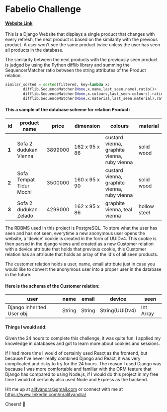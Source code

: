 # Fabelio Challenge

#### [Website Link](alifyandra-fabelio.herokuapp.com)

This is a Django Website that displays a single product that changes with every refresh, the next product is based on the similarity with the previous product. A user won't see the same product twice unless the user has seen all products in the database.

The similarity between the next products with the previously seen product is judged by using the Python difflib library and summing the SequencerMatcher ratio between the string attributes of the Product relation.

```Python
similar_sorted = sorted(filtered, key=lambda x:
        difflib.SequenceMatcher(None,x.name,last_seen.name).ratio()+
        difflib.SequenceMatcher(None,x.colours,last_seen.colours).ratio()+
        difflib.SequenceMatcher(None,x.material,last_seen.material).ratio(), reverse=True)
```



#### This a sample of the database scheme for relation Product:

| **id** | **product name**        | **price** | **dimension** | **colours**                                  | **material** |
| ------ | ----------------------- | --------- | ------------- | -------------------------------------------- | ------------ |
| **1**  | Sofa 2 dudukan Vienna   | 3899000   | 162 x 95 x 86 | custard vienna, graphite vienna, ruby vienna | solid wood   |
| **2**  | Sofa Tempat Tidur Mochi | 3500000   | 160 x 95 x 90 | custard vienna, graphite vienna, ruby vienna | solid wood   |
| **3**  | Sofa 2 dudukan Zelado   | 4299000   | 162 x 95 x 86 | graphite vienna, teal vienna                 | hollow steel |

The RDBMS used in this project is PostgreSQL. To store what the user has seen and has not seen, everytime a new anonymous user opens the website, a 'device' cookie is created in the form of UUIDv4. This cookie is then parsed in the django views and created as a new Customer relation with a device attribute that holds that previous cookie, this Customer relation has an attribute that holds an array of the id's of all seen products. 

The customer relation holds a user, name, email attribute just in case you would like to convert the anonymous user into a proper user in the database in the future.

#### Here is the schema of the Customer relation:

| user                      | name   | email  | device         | seen      |
| ------------------------- | ------ | ------ | -------------- | --------- |
| Django inherited User obj | String | String | String(UUIDv4) | Int Array |



#### Things I would add:

Given the 24 hours to complete this challenge, it was quite fun. I applied my knowledge in databases and got to learn more about cookies and sessions. 

If I had more time I would of certainly used React as the frontend, but because I've never really combined Django and React, it was very complicated and risky to try for the 24 hours. The reason I used Django was because I was more comfortable and familiar with the ORM feature that Django has compared to using Node.js, if I would do this project in my free time I would of certainly also used Node and Express as the backend.

Hit me up at alifyandra@gmail.com or connect with me at https://www.linkedin.com/in/alifyandra/

Cheers! 👋

